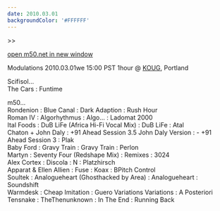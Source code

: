 ```yaml
---
date: 2010.03.01
backgroundColor: '#FFFFFF'
---
```


\>>

[open m50.net in new window  
](http://m50.net/)  

Modulations 2010.03.01we 15:00 PST 1hour @ [KOUG](http://www.kougradio.com/), Portland  


Scifisol...  
The Cars : Funtime  

m50...  
Rondenion : Blue Canal : Dark Adaption : Rush Hour  
Roman IV : Algorhythmus : Algo... : Ladomat 2000  
Ital Foods : DuB LiFe (Africa Hi-Fi Vocal Mix) : DuB LiFe : Atal  
Chaton + John Daly : +91 Ahead Session 3.5 John Daly Version : - +91 Ahead Session 3 : Plak  
Baby Ford : Gravy Train : Gravy Train : Perlon  
Martyn : Seventy Four (Redshape Mix) : Remixes : 3024  
Alex Cortex : Discola : N : Platzhirsch  
Apparat & Ellen Allien : Fuse : Koax : BPitch Control  
Soultek : Analogueheart (Ghosthacked by Area) : Analogueheart : Soundshift  
Warmdesk : Cheap Imitation : Guero Variations Variations : A Posteriori  
Tensnake : TheThenunknown : In The End : Running Back